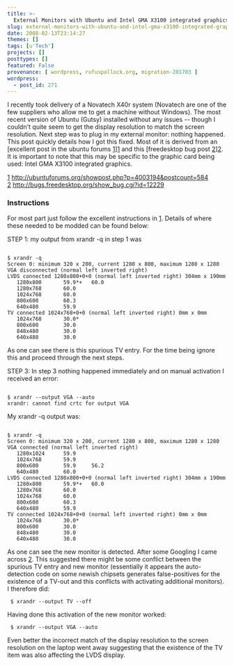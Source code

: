```yaml
---
title: >-
  External Monitors with Ubuntu and Intel GMA X3100 integrated graphics
slug: external-monitors-with-ubuntu-and-intel-gma-x3100-integrated-graphics
date: 2008-02-13T23:14:27
themes: []
tags: [u'Tech']
projects: []
posttypes: []
featured: False
provenance: [ wordpress, rufuspollock.org, migration-201703 ]
wordpress:
  - post_id: 271
---
```


I recently took delivery of a Novatech X40r system (Novatech are one of the few suppliers who allow me to get a machine without Windows). The most recent version of Ubuntu (Gutsy) installed without any issues -- though I couldn't quite seem to get the display resolution to match the screen resolution. Next step was to plug in my external monitor: nothing happened. This post quickly details how I got this fixed. Most of it is derived from an [excellent post in the ubuntu forums [1]][1] and this [freedesktop bug post [2]][2]. It is important to note that this may be specific to the graphic card being used: Intel GMA X3100 integrated graphics.

[1]: http://ubuntuforums.org/showpost.php?p=4003194&postcount=584
[2]: http://bugs.freedesktop.org/show_bug.cgi?id=12229

[1] <http://ubuntuforums.org/showpost.php?p=4003194&postcount=584>  
[2] <http://bugs.freedesktop.org/show_bug.cgi?id=12229>

### Instructions

For most part just follow the excellent instructions in [1]. Details of where these needed to be modded can be found below:

STEP 1:  my output from xrandr -q in step 1 was

<pre><code>
$ xrandr -q
Screen 0: minimum 320 x 200, current 1280 x 800, maximum 1280 x 1280
VGA disconnected (normal left inverted right)
LVDS connected 1280x800+0+0 (normal left inverted right) 304mm x 190mm
   1280x800       59.9*+   60.0  
   1280x768       60.0  
   1024x768       60.0  
   800x600        60.3  
   640x480        59.9  
TV connected 1024x768+0+0 (normal left inverted right) 0mm x 0mm
   1024x768       30.0* 
   800x600        30.0  
   848x480        30.0  
   640x480        30.0  
</code></pre>

As one can see there is this spurious TV entry. For the time being ignore this and proceed through the next steps.

STEP 3: In step 3 nothing happened immediately and on manual activation I received an error:

<pre><code>
$ xrandr --output VGA --auto
xrandr: cannot find crtc for output VGA
</code></pre>

My xrandr -q output was:

<pre><code>
$ xrandr -q
Screen 0: minimum 320 x 200, current 1280 x 800, maximum 1280 x 1280
VGA connected (normal left inverted right)
   1280x1024      59.9  
   1024x768       59.9  
   800x600        59.9     56.2  
   640x480        60.0  
LVDS connected 1280x800+0+0 (normal left inverted right) 304mm x 190mm
   1280x800       59.9*+   60.0  
   1280x768       60.0  
   1024x768       60.0  
   800x600        60.3  
   640x480        59.9  
TV connected 1024x768+0+0 (normal left inverted right) 0mm x 0mm
   1024x768       30.0* 
   800x600        30.0  
   848x480        30.0  
   640x480        30.0  
</code></pre>

As one can see the new monitor is detected. After some Googling I came across [2]. This suggested there might be some conflict between the spurious TV entry and new monitor (essentially it appears the auto-detection code on some newish chipsets generates false-positives for the existence of a TV-out and this conflicts with activating additional monitors). I therefore did:

     $ xrandr --output TV --off

Having done this activation of the new monitor worked:

     $ xrandr --output VGA --auto

Even better the incorrect match of the display resolution to the screen resolution on the laptop went away suggesting that the existence of the TV item was also affecting the LVDS display.


